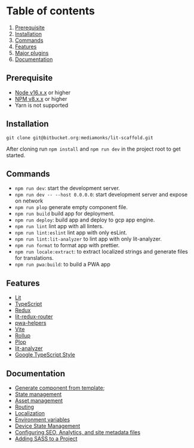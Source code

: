 # Table of contents

1. [Prerequisite](#prerequisite)
2. [Installation](#installation)
3. [Commands](#commands)
4. [Features](#features)
5. [Major plugins](#major-plugins)
6. [Documentation](#documentation)

## Prerequisite

- [Node v16.x.x](https://nodejs.org/en/download/) or higher
- [NPM v8.x.x](https://nodejs.org/en/download/) or higher
- Yarn is not supported

## Installation

`git clone git@bitbucket.org:mediamonks/lit-scaffold.git`

After cloning run `npm install` and `npm run dev` in the project root to get started.

## Commands

- `npm run dev`: start the development server.
- `npm run dev -- --host 0.0.0.0`: start development server and expose on network
- `npm run plop` generate empty component file.
- `npm run build` build app for deployment.
- `npm run deploy`: build app and deploy to gcp app engine.
- `npm run lint` lint app with all linters.
- `npm run lint:eslint` lint app with only esLint.
- `npm run lint:lit-analyzer` to lint app with only lit-analyzer.
- `npm run format` to format app with prettier.
- `npm run locale:extract`: to extract localized strings and generate files for translations.
- `npm run pwa:build`: to build a PWA app

## Features

- [Lit](https://github.com/lit/lit/)
- [TypeScript](https://github.com/Microsoft/TypeScript)
- [Redux](https://github.com/reduxjs/redux)
- [lit-redux-router](https://github.com/fernandopasik/lit-redux-router)
- [pwa-helpers](https://github.com/polymer/pwa-helpers)
- [Vite](https://github.com/vitejs/vite)
- [Rollup](https://github.com/rollup/rollup)
- [Plop](https://github.com/plopjs/plop)
- [lit-analyzer](https://github.com/runem/lit-analyzer)
- [Google TypeScript Style](https://github.com/google/gts)

## Documentation

- [Generate component from template](./docs/template-generation.md);
- [State management](./docs/state-management.md)
- [Asset management](./docs/asset-management.md)
- [Routing](./docs/routing.md)
- [Localization](./docs/localization.md)
- [Environment variables](./docs/environments.md)
- [Device State Management](./docs/device-state.md)
- [Configuring SEO, Analytics, and site metadata files](./docs/seo-analytics-metadata.md)
- [Adding SASS to a Project](./docs/sass.md)
